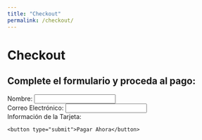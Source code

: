 ```yaml
---
title: "Checkout"
permalink: /checkout/
---
```


# Checkout

<!-- Include Stripe.js -->
<script src="https://js.stripe.com/v3/"></script>

<!-- HTML content for the checkout form -->
<div class="page__content">
  <h2>Complete el formulario y proceda al pago:</h2>
  
  <!-- Selected Plan Section -->
  <div id="selected-plan"></div>
  
  <!-- Payment Form -->
  <form id="payment-form">
    <div>
      <label for="name">Nombre:</label>
      <input type="text" id="name" name="name" required>
    </div>
    <div>
      <label for="email">Correo Electrónico:</label>
      <input type="email" id="email" name="email" required>
    </div>
    <div>
      <label for="card-element">Información de la Tarjeta:</label>
      <div id="card-element"></div>
    </div>
    
    <button type="submit">Pagar Ahora</button>
  </form>
</div>

<!-- JavaScript code for handling Stripe Elements and form submission -->
<script>
document.addEventListener('DOMContentLoaded', function() {
  // Set up Stripe.js with your publishable key
  const stripe = Stripe('YOUR_PUBLISHABLE_KEY');

  // Create an instance of the card Element
  const elements = stripe.elements();
  const cardElement = elements.create('card');

  // Add the card Element to the form
  cardElement.mount('#card-element');

  // Handle form submission
  const form = document.getElementById('payment-form');
  form.addEventListener('submit', async function(event) {
    event.preventDefault();

    // Retrieve user input from the form
    const name = document.getElementById('name').value;
    const email = document.getElementById('email').value;

    // Create payment method using card element
    const { paymentMethod, error } = await stripe.createPaymentMethod({
      type: 'card',
      card: cardElement,
      billing_details: {
        name: name,
        email: email
      }
    });

    if (error) {
      console.error('Error creating payment method:', error);
    } else {
      console.log('Payment method created:', paymentMethod);
      
      // TODO: Send payment method to your server to process payment
      // For now, you can display a success message or redirect to a success page
      alert('Pago exitoso. Redirigiendo a página de éxito...');
      window.location.href = '/pago-exitoso';
    }
  });

  // Display selected plan dynamically
  const urlParams = new URLSearchParams(window.location.search);
  const plan = urlParams.get('plan');
  if (plan) {
    const selectedPlanElement = document.getElementById('selected-plan');
    selectedPlanElement.innerHTML = `<h3>Plan Seleccionado: ${plan}</h3>`;
  }
});
</script>

<!-- Custom CSS to style the form -->
<style>
/* Add your custom CSS styles here */
</style>
